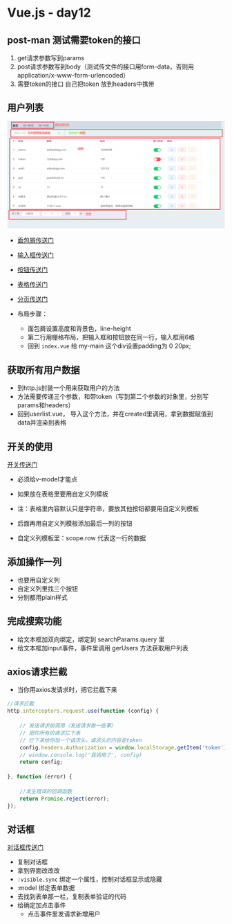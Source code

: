 # Vue.js - day12



## post-man 测试需要token的接口

1. get请求参数写到params
2. post请求参数写到body（测试传文件的接口用form-data，否则用application/x-www-form-urlencoded）
3. 需要token的接口 自己把token 放到headers中携带

## 用户列表

![1565918408501](assets\1565918408501.png)

- [面包屑传送门](https://element.eleme.cn/#/zh-CN/component/breadcrumb)
- [输入框传送门](https://element.eleme.cn/#/zh-CN/component/input)
- [按钮传送门](https://element.eleme.cn/#/zh-CN/component/button)

- [表格传送门](https://element.eleme.cn/#/zh-CN/component/table)

- [分页传送门](https://element.eleme.cn/#/zh-CN/component/pagination)

- 布局步骤：
  - 面包屑设置高度和背景色，line-height
  - 第二行用栅格布局，把输入框和按钮放在同一行，输入框用6格
  - 回到 `index.vue` 给 my-main 这个div设置padding为 0 20px;

## 获取所有用户数据

- 到http.js封装一个用来获取用户的方法
- 方法需要传递三个参数，和带token（写到第二个参数的对象里，分别写params和headers）
- 回到userlist.vue， 导入这个方法，并在created里调用，拿到数据赋值到data并渲染到表格

## 开关的使用

[开关传送门](https://element.eleme.cn/#/zh-CN/component/switch)

- 必须给v-model才能点
- 如果放在表格里要用自定义列模板
- 注：表格里内容默认只是字符串，要放其他按钮都要用自定义列模板
- 后面再用自定义列模板添加最后一列的按钮

- 自定义列模板里：scope.row 代表这一行的数据



## 添加操作一列

- 也要用自定义列
- 自定义列里找三个按钮
- 分别都用plain样式



## 完成搜索功能

- 给文本框加双向绑定，绑定到 searchParams.query 里
- 给文本框加input事件，事件里调用 gerUsers 方法获取用户列表



## axios请求拦截

- 当你用axios发请求时，把它拦截下来

```js
//请求拦截
http.interceptors.request.use(function (config) {

    // 发送请求前调用（发送请求做一些事）
    // 把你所有的请求拦下来
    // 拦下来给你加一个请求头，请求头的内容是token
    config.headers.Authorization = window.localStorage.getItem('token')
    // window.console.log('我调用了', config)
    return config;

}, function (error) {

    //发生错误的回调函数
    return Promise.reject(error);
});
```



## 对话框

[对话框传送门](https://element.eleme.cn/#/zh-CN/component/dialog)

- 复制对话框
- 拿到界面改改改
- `:visible.sync` 绑定一个属性，控制对话框显示或隐藏
- :model 绑定表单数据
- 去找到表单那一栏，复制表单验证的代码
- 给确定加点击事件
  - 点击事件里发请求新增用户